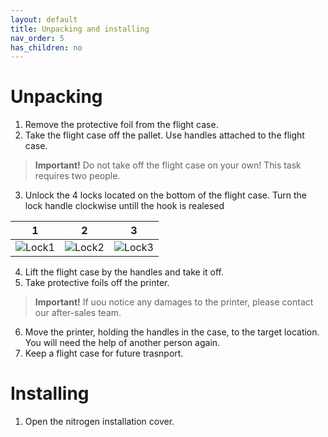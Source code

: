 ```yaml
---
layout: default
title: Unpacking and installing
nav_order: 5
has_children: no
---
```

<h1> Unpacking </h1>

1. Remove the protective foil from the flight case.
2. Take the flight case off the pallet. Use handles attached to the flight case.
> **Important!**
> Do not take off the flight case on your own! This task requires two people.
3. Unlock the 4 locks located on the bottom of the flight case. Turn the lock handle clockwise untill the hook is realesed 

| 1  | 2  | 3 |
|:-:|:-:|:-:|
| ![Lock1](/lock1.png)  | ![Lock2](/lock2.png)  | ![Lock3](/lock3.png) |

4. Lift the flight case by the handles and take it off.
5. Take protective foils off the printer. 
> **Important!**
> If uou notice any damages to the printer, please contact our after-sales team.
6. Move the printer, holding the handles in the case, to the target location. You will need the help of another person again.
7. Keep a flight case for future trasnport.

<h1> Installing </h1>

1. Open the nitrogen installation cover. 



